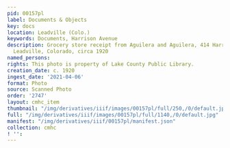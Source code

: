 ```yaml
---
pid: 00157pl
label: Documents & Objects
key: docs
location: Leadville (Colo.)
keywords: Documents, Harrison Avenue
description: Grocery store receipt from Aguilera and Aguilera, 414 Harrison Avenue,
  Leadville, Colorado, circa 1920
named_persons: 
rights: This photo is property of Lake County Public Library.
creation_date: c. 1920
ingest_date: '2021-04-06'
format: Photo
source: Scanned Photo
order: '2747'
layout: cmhc_item
thumbnail: "/img/derivatives/iiif/images/00157pl/full/250,/0/default.jpg"
full: "/img/derivatives/iiif/images/00157pl/full/1140,/0/default.jpg"
manifest: "/img/derivatives/iiif/00157pl/manifest.json"
collection: cmhc
! '': 
---
```

